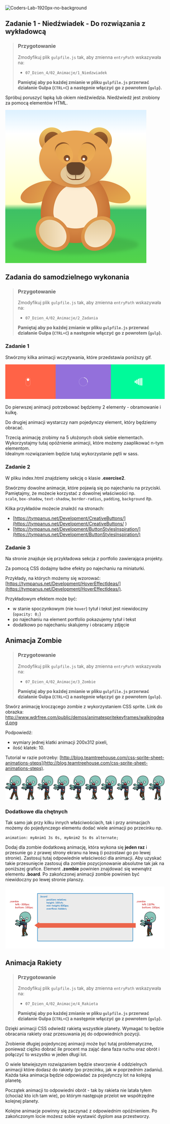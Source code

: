 ![Coders-Lab-1920px-no-background](https://user-images.githubusercontent.com/152855/73064373-5ed69780-3ea1-11ea-8a71-3d370a5e7dd8.png)


## Zadanie 1 - Niedźwiadek - Do rozwiązania z wykładowcą

> ### Przygotowanie
> Zmodyfikuj plik `gulpfile.js` tak, aby zmienna `entryPath` wskazywała na:
> -  `07_Dzien_4/02_Animacje/1_Niedzwiadek`
>
> **Pamiętaj aby po każdej zmianie w pliku `gulpfile.js` przerwać działanie Gulpa (`CTRL+C`) a następnie włączyć go z powrotem (`gulp`).**

Spróbuj poruszyć łapką lub okiem niedźwiedzia. Niedźwiedź jest zrobiony za pomocą elementów HTML.

![Bear](images/bear.png)


## Zadania do samodzielnego wykonania

> ### Przygotowanie
> Zmodyfikuj plik `gulpfile.js` tak, aby zmienna `entryPath` wskazywała na:
> -  `07_Dzien_4/02_Animacje/2_Zadania`
>
> **Pamiętaj aby po każdej zmianie w pliku `gulpfile.js` przerwać działanie Gulpa (`CTRL+C`) a następnie włączyć go z powrotem (`gulp`).**


### Zadanie 1

Stwórzmy kilka animacji wczytywania, które przedstawia poniższy gif.

![](images/loading.gif)

Do pierwszej animacji potrzebować będziemy 2 elementy - obramowanie i kulkę.

Do drugiej animacji wystarczy nam pojedynczy element, który będziemy obracać.

Trzecią animację zrobimy na 5 ułożonych obok siebie elementach.   
Wykorzystajmy tutaj opóźnienie animacji, które możemy zaaplikować n-tym elementom.   
Idealnym rozwiązaniem będzie tutaj wykorzystanie pętli w sass.


### Zadanie 2

W pliku index.html znajdziemy sekcję o klasie **.exercise2**.

Stwórzmy dowolne animacje, które pojawią się po najechaniu na przyciski.  
Pamiętajmy, że możecie korzystać z dowolnej właściwości np.  
`scale`, `box-shadow`, `text-shadow`, `border-radius`, `padding`, `background` itp.

Kilka przykładów możecie znaleźć na stronach:
 - [https://tympanus.net/Development/CreativeButtons/](https://tympanus.net/Development/CreativeButtons/ )
 - [https://tympanus.net/Development/ButtonStylesInspiration/](https://tympanus.net/Development/ButtonStylesInspiration/)
 
 
### Zadanie 3

Na stronie znajduje się przykładowa sekcja z portfolio zawierająca projekty.

Za pomocą CSS dodajmy ładne efekty po najechaniu na miniaturki.

Przykłady, na których możemy się wzorować: [https://tympanus.net/Development/HoverEffectIdeas/](https://tympanus.net/Development/HoverEffectIdeas/).

Przykładowym efektem może być:
- w stanie spoczynkowym (nie `hover`) tytuł i tekst jest niewidoczny (`opacity: 0;`)
- po najechaniu na element portfolio pokazujemy tytuł i tekst
- dodatkowo po najechaniu skalujemy i obracamy zdjęcie
## Animacja Zombie

> ### Przygotowanie
> Zmodyfikuj plik `gulpfile.js` tak, aby zmienna `entryPath` wskazywała na:
> -  `07_Dzien_4/02_Animacje/3_Zombie`
>
> **Pamiętaj aby po każdej zmianie w pliku `gulpfile.js` przerwać działanie Gulpa (`CTRL+C`) a następnie włączyć go z powrotem (`gulp`).**

Stwórz animację kroczącego zombie z wykorzystaniem CSS sprite.
Link do obrazka: http://www.wdrfree.com/public/demos/animatespritekeyframes/walkingdead.png

Podpowiedź: 
- wymiary jednej klatki animacji 200x312 pixeli, 
- ilość klatek: 10.

Tutorial w razie potrzeby: [http://blog.teamtreehouse.com/css-sprite-sheet-animations-steps](http://blog.teamtreehouse.com/css-sprite-sheet-animations-steps).

![Zombie](images/walkingdead.png)

### Dodatkowe dla chętnych
Tak samo jak przy kilku innych właściwościach, tak i przy animacjach możemy do pojedynczego elementu dodać wiele animacji po przecinku np.
```
animation: myAnim1 3s 0s, myAnim2 5s 0s alternate;
```
Dodaj dla zombie dodatkową animację, która wykona się **jeden raz** i przesunie go z prawej strony ekranu na lewą (i pozostawi go po lewej stronie). Zastosuj tutaj odpowiednie właściwości dla animacji. Aby uzyskać takie przesunięcie zastosuj dla zombie pozycjonowanie absolutne tak jak na poniższej grafice. Element **.zombie** powinien znajdować się wewnątrz elementu **.board**. Po zakończonej animacji zombie powinien być niewidoczny po lewej stronie planszy.

![Animacja zombie](images/animacja-zombie.png)

## Animacja Rakiety

> ### Przygotowanie
> Zmodyfikuj plik `gulpfile.js` tak, aby zmienna `entryPath` wskazywała na:
> -  `07_Dzien_4/02_Animacje/4_Rakieta`
>
> **Pamiętaj aby po każdej zmianie w pliku `gulpfile.js` przerwać działanie Gulpa (`CTRL+C`) a następnie włączyć go z powrotem (`gulp`).**

Dzięki animacji CSS odwiedź rakietą wszystkie planety.
Wymagać to będzie obracania rakiety oraz przesuwania jej do odpowiednich pozycji.

Zrobienie długiej pojedynczej animacji może być tutaj problematyczne, ponieważ ciężko dobrać ile procent ma zająć dana faza ruchu oraz obrót i połączyć to wszystko w jeden długi lot. 

O wiele łatwiejszym rozwiązaniem będzie stworzenie 4 oddzielnych animacji które dodasz do rakiety (po przecinku, jak w poprzednim zadaniu). Każda taka animacja będzie odpowiadać za pojedynczy lot na kolejną planetę. 

Początek animacji to odpowiedni obrót - tak by rakieta nie latała tyłem (chociaż kto ich tam wie), po którym następuje przelot we współrzędne kolejnej planety.

Kolejne animacje powinny się zaczynać z odpowiednim opóźnieniem. Po zakończonym locie możesz sobie wystawić dyplom asa przestworzy.

